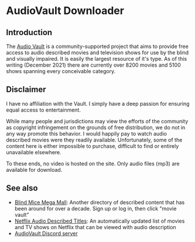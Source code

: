# AudioVault Downloader

## Introduction

The [Audio Vault](https://audiovault.net/) is a community-supported project that aims to provide free access to audio described movies and television shows for use by the blind and visually impaired. It is easily the largest resource of it's type. As of this writing (December 2021) there are currently over 8200 movies and 5100 shows spanning every conceivable category.

## Disclaimer

I have no affiliation with the Vault. I simply have a deep passion for ensuring equal access to entertainment.

While many people and jurisdictions may view the efforts of the community as copyright infringement on the grounds of free distribution, we do not in any way promote this behavior. I would happily pay to watch audio described movies were they readily available. Unfortunately, some of the content here is either impossible to purchase, difficult to find or entirely unavailable elsewhere.

To these ends, no video is hosted on the site. Only audio files (mp3) are available for download.

## See also

* [Blind Mice Mega Mall](https://www.blindmicemegamall.com/bmm/shop/Home): Another directory of described content that has been around for over a decade. Sign up or log in, then click "movie vault"
* [Netflix Audio Described Titles](https://adp.acb.org/netflixad.html): An automatically updated list of movies and TV shows on Netflix that can be viewed with audio description
* [AudioVault Discord server](https://discord.gg/sZ2PqF8)
